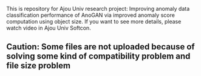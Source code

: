 This is repository for Ajou Univ research project: Improving anomaly data classification performance of AnoGAN via improved anomaly score computation using object size.
If you want to see more details, please watch video in Ajou Univ Softcon.
## Caution: Some files are not uploaded because of solving some kind of compatibility problem and file size problem
